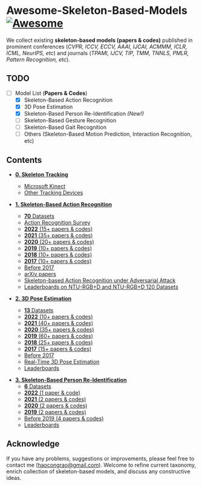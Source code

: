 # Awesome-Skeleton-Based-Models <!-- omit in toc --> [![Awesome](https://cdn.rawgit.com/sindresorhus/awesome/d7305f38d29fed78fa85652e3a63e154dd8e8829/media/badge.svg)](https://github.com/sindresorhus/awesome)

We collect existing **skeleton-based models (papers & codes)** published in prominent conferences (*CVPR, ICCV, ECCV, AAAI, IJCAI, ACMMM, ICLR, ICML, NeurIPS, etc*) and journals (*TPAMI, IJCV, TIP, TMM, TNNLS, PMLR, Pattern Recognition, etc*).


## TODO <!-- omit in toc -->

- [ ] Model List (**Papers & Codes**)
  - [x] Skeleton-Based Action Recognition
  - [x] 3D Pose Estimation
  - [x] Skeleton-Based Person Re-Identification *(New!)*
  - [ ] Skeleton-Based Gesture Recognition
  - [ ] Skeleton-Based Gait Recognition
  - [ ] Others (Skeleton-Based Motion Prediction, Interaction Recognition, etc)

## Contents <!-- omit in toc -->

 * [**0. Skeleton Tracking**](https://github.com/Kali-Hac/Awesome-Skeleton-Based-Models/tree/main/skeleton-tracking)
   * [Microsoft Kinect](https://github.com/Kali-Hac/Awesome-Skeleton-Based-Models/tree/main/skeleton-tracking#microsoft-kinect)
   * [Other Tracking Devices](https://github.com/Kali-Hac/Awesome-Skeleton-Based-Models/tree/main/skeleton-tracking#other-tracking-devices)
 * [**1. Skeleton-Based Action Recognition**](https://github.com/Kali-Hac/Awesome-Skeleton-Based-Models/tree/main/skeleton-based-action-recognition)
   * [**70** Datasets](https://github.com/Kali-Hac/Awesome-Skeleton-Based-Models/tree/main/skeleton-based-action-recognition#popular-datasets)
   * [Action Recognition Survey](https://github.com/Kali-Hac/Awesome-Skeleton-Based-Models/tree/main/skeleton-based-action-recognition#action-recognition-survey)
   * [**2022** (15+ papers & codes)](https://github.com/Kali-Hac/Awesome-Skeleton-Based-Models/tree/main/skeleton-based-action-recognition#2022-action-recognition)
   * [**2021** (35+ papers & codes)](https://github.com/Kali-Hac/Awesome-Skeleton-Based-Models/tree/main/skeleton-based-action-recognition#2021-action-recognition)
   * [**2020** (20+ papers & codes)](https://github.com/Kali-Hac/Awesome-Skeleton-Based-Models/tree/main/skeleton-based-action-recognition#2020-action-recognition)
   * [**2019** (10+ papers & codes)](https://github.com/Kali-Hac/Awesome-Skeleton-Based-Models/tree/main/skeleton-based-action-recognition#2019-action-recognition)
   * [**2018** (10+ papers & codes)](https://github.com/Kali-Hac/Awesome-Skeleton-Based-Models/tree/main/skeleton-based-action-recognition#2018-action-recognition)
   * [**2017** (10+ papers & codes)](https://github.com/Kali-Hac/Awesome-Skeleton-Based-Models/tree/main/skeleton-based-action-recognition#2017-action-recognition)
   * [Before 2017](https://github.com/Kali-Hac/Awesome-Skeleton-Based-Models/tree/main/skeleton-based-action-recognition#before-2017-action-recognition)
   * [arXiv papers](https://github.com/Kali-Hac/Awesome-Skeleton-Based-Models/tree/main/skeleton-based-action-recognition#arxiv-papers-action-recognition)
   * [Skeleton-based Action Recognition under Adversarial Attack](https://github.com/Kali-Hac/Awesome-Skeleton-Based-Models/tree/main/skeleton-based-action-recognition#skeleton-based-action-recognition-under-adversarial-attack)
   * [Leaderboards on NTU-RGB+D and NTU-RGB+D 120 Datasets](https://github.com/Kali-Hac/Awesome-Skeleton-Based-Models/tree/main/skeleton-based-action-recognition#LeaderboardsonNTU-RGBDandNTU-RGBD120Datasets)
 



 * [**2. 3D Pose Estimation**](https://github.com/Kali-Hac/Awesome-Skeleton-Based-Models/tree/main/3D-pose-estimation)
   * [**13** Datasets](https://github.com/Kali-Hac/Awesome-Skeleton-Based-Models/tree/main/3D-pose-estimation#datasets)
   * [**2022** (10+ papers & codes)](https://github.com/Kali-Hac/Awesome-Skeleton-Based-Models/tree/main/3D-pose-estimation#2022-3d-pose-estimationn)
   * [**2021** (40+ papers & codes)](https://github.com/Kali-Hac/Awesome-Skeleton-Based-Models/tree/main/3D-pose-estimation#2021-3d-pose-estimation)
   * [**2020** (35+ papers & codes)](https://github.com/Kali-Hac/Awesome-Skeleton-Based-Models/tree/main/3D-pose-estimation#2020-3d-pose-estimation)
   * [**2019** (60+ papers & codes)](https://github.com/Kali-Hac/Awesome-Skeleton-Based-Models/tree/main/3D-pose-estimation#2019-3d-pose-estimation)
   * [**2018** (25+ papers & codes)](https://github.com/Kali-Hac/Awesome-Skeleton-Based-Models/tree/main/3D-pose-estimation#2018-3d-pose-estimation)
   * [**2017** (15+ papers & codes)](https://github.com/Kali-Hac/Awesome-Skeleton-Based-Models/tree/main/3D-pose-estimation#2017-3d-pose-estimation)
   * [Before 2017](https://github.com/Kali-Hac/Awesome-Skeleton-Based-Models/tree/main/3D-pose-estimation#before-2017-3d-pose-estimation)
   * [Real-Time 3D Pose Estimation](https://github.com/Kali-Hac/Awesome-Skeleton-Based-Models/tree/main/3D-pose-estimation#real-time-3d-pose-estimation)
   * [Leaderboards](https://github.com/Kali-Hac/Awesome-Skeleton-Based-Models/tree/main/3D-pose-estimation#leaderboards-3d-pose-estimation)
 

- [**3. Skeleton-Based Person Re-Identification**](https://github.com/Kali-Hac/Awesome-Skeleton-Based-Models/tree/main/skeleton-based-person-reID#skeleton-based-person-re-identification-s-reid)
  - [**6** Datasets](https://github.com/Kali-Hac/Awesome-Skeleton-Based-Models/tree/main/skeleton-based-person-reID#datasets)
  - [**2022** (1 paper & code)](https://github.com/Kali-Hac/Awesome-Skeleton-Based-Models/tree/main/skeleton-based-person-reID#2022-s-reid)
  - [**2021** (2 papers & codes)](https://github.com/Kali-Hac/Awesome-Skeleton-Based-Models/tree/main/skeleton-based-person-reID#2021-s-reid)
  - [**2020** (2 papers & codes)](https://github.com/Kali-Hac/Awesome-Skeleton-Based-Models/tree/main/skeleton-based-person-reID#2020-s-reid)
  - [**2019** (2 papers & codes)](https://github.com/Kali-Hac/Awesome-Skeleton-Based-Models/tree/main/skeleton-based-person-reID#2019-s-reid)
  - [Before 2019 (4 papers & codes)](https://github.com/Kali-Hac/Awesome-Skeleton-Based-Models/tree/main/skeleton-based-person-reID#before-2019-s-reid)
  - [Leaderboards](https://github.com/Kali-Hac/Awesome-Skeleton-Based-Models/tree/main/skeleton-based-person-reID#leaderboards)





<!-- - [5. Gesture Recognition](https://github.com/Kali-Hac/Awesome-Skeleton-Based-Models/tree/main/skeleton-based-person-reID#skeleton-based-person-re-identification-s-reid)
  - [5.1 Datasets](https://github.com/Kali-Hac/Awesome-Skeleton-Based-Models/tree/main/skeleton-based-person-reID#datasets)
  - [5.2 Papers/Models in 2022 (Currently 1)](https://github.com/Kali-Hac/Awesome-Skeleton-Based-Models/tree/main/skeleton-based-person-reID#2022-s-reid)
  - [5.3 Papers/Models in 2021 (Totally 2)](https://github.com/Kali-Hac/Awesome-Skeleton-Based-Models/tree/main/skeleton-based-person-reID#2021-s-reid)
  - [5.4 Papers/Models in 2020 (Totally 2)](https://github.com/Kali-Hac/Awesome-Skeleton-Based-Models/tree/main/skeleton-based-person-reID#2020-s-reid)
  - [5.5 Papers/Models in 2019 (Totally 2)](https://github.com/Kali-Hac/Awesome-Skeleton-Based-Models/tree/main/skeleton-based-person-reID#2019-s-reid)
  - [5.6 Papers/Models Before 2019 (Totally 4)](https://github.com/Kali-Hac/Awesome-Skeleton-Based-Models/tree/main/skeleton-based-person-reID#before-2019-s-reid)
  - [5.7 Leaderboards](https://github.com/Kali-Hac/Awesome-Skeleton-Based-Models/tree/main/skeleton-based-person-reID#leaderboards) -->

## Acknowledge
If you have any problems, suggestions or improvements, please feel free to contact me (haocongrao@gmail.com). Welcome to refine current taxonomy, enrich collection of skeleton-based models, and discuss any constructive ideas.


